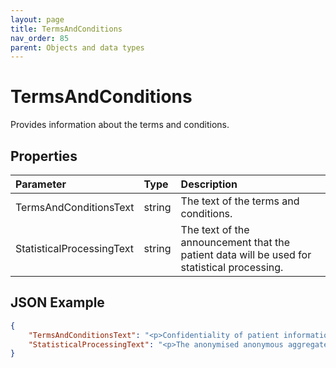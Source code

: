 ```yaml
---
layout: page
title: TermsAndConditions
nav_order: 85
parent: Objects and data types
---
```


# TermsAndConditions

Provides information about the terms and conditions.

## Properties

| Parameter | Type   | Description                                                 |
|:----------|:-------|:------------------------------------------------------------|
| TermsAndConditionsText | string | The text of the terms and conditions. |
| StatisticalProcessingText | string | The text of the announcement that the patient data will be used for statistical processing. |

## JSON Example

```json
{
    "TermsAndConditionsText": "<p>Confidentiality of patient information is of our upmost concern. ...etc...</p>",
    "StatisticalProcessingText": "<p>The anonymised anonymous aggregated medical data may be used for quality control and research or statistical purposes. The personal data will not be transferred to any third party for any purpose unless the patient has consented to the release of such information.</p>"
}
```
